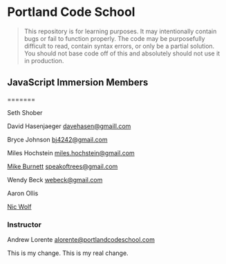 # Portland Code School

> This repository is for learning purposes. It may intentionally contain bugs or
fail to function properly. The code may be purposefully difficult to read,
contain syntax errors, or only be a partial solution. You should not base code
off of this and absolutely should not use it in production.

## JavaScript Immersion Members


=======

Seth Shober

David Hasenjaeger
davehasen@gmaill.com

Bryce Johnson
bj4242@gmail.com  

Miles Hochstein
miles.hochstein@gmail.com

[Mike Burnett](https://github.com/mikeatgl)
speakoftrees@gmail.com

Wendy Beck
webeck@gmail.com

Aaron Ollis

[Nic Wolf](https://github.com/Nic-Wolf)

### Instructor

Andrew Lorente
alorente@portlandcodeschool.com

This is my change. This is my real change.

